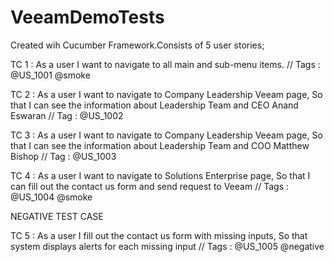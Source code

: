# VeeamDemoTests
Created wih Cucumber Framework.Consists of 5 user stories;

TC 1 : As a user I want to navigate to all main and sub-menu items. 
// Tags : @US_1001 @smoke

TC 2 : As a user I want to navigate to Company Leadership Veeam page, So that I can see the information about Leadership Team and CEO Anand Eswaran 
// Tag : @US_1002 

TC 3 : As a user I want to navigate to Company Leadership Veeam page, So that I can see the information about Leadership Team and COO Matthew Bishop 
// Tag : @US_1003 

TC 4 : As a user I want to navigate to Solutions Enterprise page, So that I can fill out the contact us form and send request to Veeam 
// Tags : @US_1004 @smoke

NEGATIVE TEST CASE

TC 5 : As a user I fill out the contact us form with missing inputs, So that system displays alerts for each missing input 
// Tags : @US_1005 @negative
